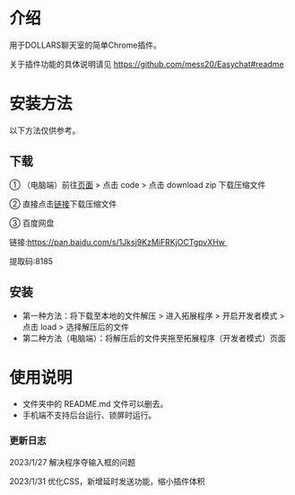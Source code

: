 # 介绍
用于DOLLARS聊天室的简单Chrome插件。

关于插件功能的具体说明请见 https://github.com/mess20/Easychat#readme

# 安装方法

以下方法仅供参考。

## 下载

① （电脑端）前往[页面](https://github.com/mess20/DOLLARS-Extension) > 点击 code > 点击 download zip 下载压缩文件

② 直接点击[链接](https://codeload.github.com/mess20/DOLLARS-Extension/zip/refs/heads/main)下载压缩文件

③ 百度网盘

链接:https://pan.baidu.com/s/1Jksj9KzMiFRKjOCTgpvXHw 

提取码:8185

## 安装

- 第一种方法：将下载至本地的文件解压 > 进入拓展程序 > 开启开发者模式 > 点击 load > 选择解压后的文件
- 第二种方法（电脑端）：将解压后的文件夹拖至拓展程序（开发者模式）页面

# 使用说明
- 文件夹中的 README.md 文件可以删去。
- 手机端不支持后台运行、锁屏时运行。


### 更新日志

2023/1/27 解决程序夺输入框的问题

2023/1/31 优化CSS，新增延时发送功能，缩小插件体积


















